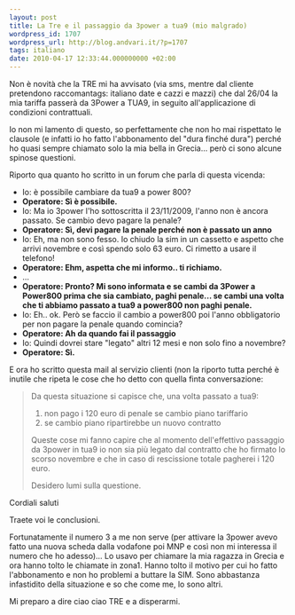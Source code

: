 ```yaml
---
layout: post
title: La Tre e il passaggio da 3power a tua9 (mio malgrado)
wordpress_id: 1707
wordpress_url: http://blog.andvari.it/?p=1707
tags: italiano
date: 2010-04-17 12:33:44.000000000 +02:00
---
```

Non è novità che la TRE mi ha avvisato (via sms, mentre dal cliente pretendono raccomantags: italiano
date e cazzi e mazzi) che dal 26/04 la mia tariffa passerà da 3Power a TUA9, in seguito all'applicazione di condizioni contrattuali.

Io non mi lamento di questo, so perfettamente che non ho mai rispettato le clausole (e infatti io ho fatto l'abbonamento del "dura finché dura") perché ho quasi sempre chiamato solo la mia bella in Grecia... però ci sono alcune spinose questioni.

Riporto qua quanto ho scritto in un forum che parla di questa vicenda:
<ul>
	<li>Io: è possibile cambiare da tua9 a power 800?</li>
	<li><strong>Operatore: Sì è possibile.</strong></li>
	<li>Io: Ma io 3power l'ho sottoscritta il 23/11/2009, l'anno non è ancora passato. Se cambio devo pagare la penale?</li>
	<li><strong>Operatore: Sì, devi pagare la penale perché non è passato un anno</strong></li>
	<li>Io: Eh, ma non sono fesso. Io chiudo la sim in un cassetto e aspetto che arrivi novembre e così spendo solo 63 euro. Ci rimetto a usare il telefono!</li>
	<li><strong>Operatore: Ehm, aspetta che mi informo.. ti richiamo.</strong></li>
	<li>...</li>
	<li><strong>Operatore: Pronto? Mi sono informata e se cambi da 3Power a Power800 prima che sia cambiato, paghi penale... se cambi una volta che ti abbiamo passato a tua9 a power800 non paghi penale.</strong></li>
	<li>Io: Eh.. ok. Però se faccio il cambio a power800 poi l'anno obbligatorio per non pagare la penale quando comincia?</li>
	<li><strong>Operatore: Ah da quando fai il passaggio</strong></li>
	<li>Io: Quindi dovrei stare "legato" altri 12 mesi e non solo fino a novembre?</li>
	<li><strong>Operatore: Sì.</strong></li>
</ul>
E ora ho scritto questa mail al servizio clienti (non la riporto tutta perché è inutile che ripeta le cose che ho detto con quella finta conversazione:
<blockquote>Da questa situazione si capisce che, una volta passato a tua9:

1) non pago i 120 euro di penale se cambio piano tariffario
2) se cambio piano ripartirebbe un nuovo contratto

Queste cose mi fanno capire che al momento dell'effettivo passaggio da 3power in tua9 io non sia più legato dal contratto che ho firmato lo scorso novembre e che in caso di rescissione totale pagherei i 120 euro.

Desidero lumi sulla questione.</blockquote>
Cordiali saluti

Traete voi le conclusioni.

Fortunatamente il numero 3 a me non serve (per attivare la 3power avevo fatto una nuova scheda dalla vodafone poi MNP e così non mi interessa il numero che ho adesso)... Lo usavo per chiamare la mia ragazza in Grecia e ora hanno tolto le chiamate in zona1. Hanno tolto il motivo per cui ho fatto l'abbonamento e non ho problemi a buttare la SIM.
Sono abbastanza infastidito della situazione e so che come me, lo sono altri.

Mi preparo a dire ciao ciao TRE e a disperarmi.

